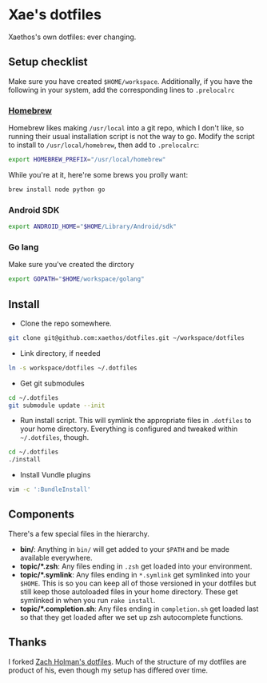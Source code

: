 Xae's dotfiles
==============
Xaethos's own dotfiles: ever changing.

Setup checklist
---------------
Make sure you have created `$HOME/workspace`. Additionally, if you have the
following in your system, add the corresponding lines to `.prelocalrc`

### [Homebrew](http://brew.sh/)
Homebrew likes making `/usr/local` into a git repo, which I don't like, so
running their usual installation script is not the way to go. Modify the script
to install to `/usr/local/homebrew`, then add to `.prelocalrc`:

```sh
export HOMEBREW_PREFIX="/usr/local/homebrew"
```

While you're at it, here're some brews you prolly want:

```sh
brew install node python go
```

### Android SDK

```sh
export ANDROID_HOME="$HOME/Library/Android/sdk"
```

### Go lang
Make sure you've created the dirctory

```sh
export GOPATH="$HOME/workspace/golang"
```

Install
-------
- Clone the repo somewhere.

```sh
git clone git@github.com:xaethos/dotfiles.git ~/workspace/dotfiles
```

- Link directory, if needed

```sh
ln -s workspace/dotfiles ~/.dotfiles
```

- Get git submodules

```sh
cd ~/.dotfiles
git submodule update --init
```

- Run install script.
  This will symlink the appropriate files in `.dotfiles` to your home directory.
  Everything is configured and tweaked within `~/.dotfiles`, though.

```sh
cd ~/.dotfiles
./install
```

- Install Vundle plugins

```sh
vim -c ':BundleInstall'
```

Components
----------
There's a few special files in the hierarchy.

- **bin/**: Anything in `bin/` will get added to your `$PATH` and be made
  available everywhere.
- **topic/\*.zsh**: Any files ending in `.zsh` get loaded into your
  environment.
- **topic/\*.symlink**: Any files ending in `*.symlink` get symlinked into
  your `$HOME`. This is so you can keep all of those versioned in your dotfiles
  but still keep those autoloaded files in your home directory. These get
  symlinked in when you run `rake install`.
- **topic/\*.completion.sh**: Any files ending in `completion.sh` get loaded
  last so that they get loaded after we set up zsh autocomplete functions.

Thanks
------
I forked [Zach Holman's dotfiles](https://github.com/holman/dotfiles). Much of
the structure of my dotfiles are product of his, even though my setup has
differed over time.
